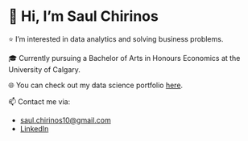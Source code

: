 # 👋 Hi, I’m Saul Chirinos

:star: I’m interested in data analytics and solving business problems.

:mortar_board: Currently pursuing a Bachelor of Arts in Honours Economics at the University of Calgary.

:globe_with_meridians: You can check out my data science portfolio [here](https://saul-chirinos.github.io/Saul_Portfolio/).

:mailbox: Contact me via:
- saul.chirinos10@gmail.com
- [LinkedIn](https://www.linkedin.com/in/saulchirinos/)
<!---
saul-chirinos/saul-chirinos is a ✨ special ✨ repository because its `README.md` (this file) appears on your GitHub profile.
You can click the Preview link to take a look at your changes.
--->
